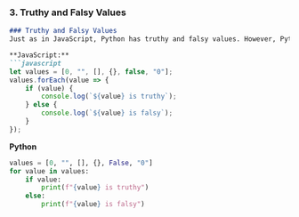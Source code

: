 
### 3. Truthy and Falsy Values

```markdown
### Truthy and Falsy Values
Just as in JavaScript, Python has truthy and falsy values. However, Python considers empty lists, dictionaries, and zeros as falsy, among others. Use this knowledge to write more concise and Pythonic conditional statements.

**JavaScript:**
```javascript
let values = [0, "", [], {}, false, "0"];
values.forEach(value => {
    if (value) {
        console.log(`${value} is truthy`);
    } else {
        console.log(`${value} is falsy`);
    }
});
```

**Python**
```python
values = [0, "", [], {}, False, "0"]
for value in values:
    if value:
        print(f"{value} is truthy")
    else:
        print(f"{value} is falsy")
```
